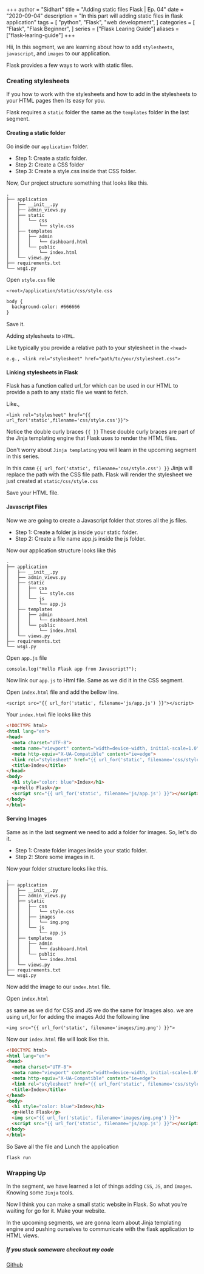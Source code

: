+++
author = "Sidhart"
title = "Adding static files Flask | Ep. 04"
date = "2020-09-04"
description = "In this part will adding static files in flask application"
tags = [
    "python",
    "Flask",
    "web development",
]
categories = [
    "Flask",
    "Flask Beginner",
]
series = ["Flask Learing Guide"]
aliases = ["flask-learing-guide"]
+++

Hii, 
In this segment, we are learning about how to add ```stylesheets```, ```javascript```, and ```images``` to our application.
<!--more-->
Flask provides a few ways to work with static files.

### Creating stylesheets
If you how to work with the stylesheets and how to add in the stylesheets to your HTML pages then its easy for you.

Flask requires a ```static``` folder the same as the ```templates``` folder in the last segment.

#### Creating a static folder

Go inside our ```application``` folder.
- Step 1: Create a static folder.
- Step 2: Create a CSS folder
- Step 3: Create a style.css inside that CSS folder.

Now, Our project structure something that looks like this.
```
. 
├── application
│   ├── __init__.py
│   ├── admin_views.py
│   ├── static
│   │   └── css
│   │       └── style.css
│   ├── templates
│   │   ├── admin
│   │   │   └── dashboard.html
│   │   └── public
│   │       └── index.html
│   └── views.py
├── requirements.txt
└── wsgi.py
```

Open ```style.css``` file

```<root>/application/static/css/style.css```

```html
body {
  background-color: #666666
}
```
Save it.

Adding stylesheets to ```HTML```.

Like typically you provide a relative path to your stylesheet in the ```<head>```

```e.g., <link rel="stylesheet" href="path/to/your/stylesheet.css">```

#### Linking stylesheets in Flask
Flask has a function called url_for which can be used in our HTML to provide a path to any static file we want to fetch.

Like.,

```<link rel="stylesheet" href="{{  url_for('static',filename='css/style.css'}}">```

Notice the double curly braces ```{{ }}```
These double curly braces are part of the Jinja templating engine that Flask uses to render the HTML files.

Don't worry about ```Jinja templating``` you will learn in the upcoming segment in this series.

In this case ```{{ url_for('static', filename='css/style.css') }}``` 
Jinja will replace the path with the CSS file path.
Flask will render the stylesheet we just created at ```static/css/style.css```

Save your HTML file.

#### Javascript Files

Now we are going to create a Javascript folder that stores all the js files.

- Step 1: Create a folder js inside your static folder.
- Step 2: Create a file name app.js inside the js folder.

Now our application structure looks like this
```
. 
├── application
│   ├── __init__.py
│   ├── admin_views.py
│   ├── static
│   │   ├── css
│   │   │   └── style.css
│   │   └── js
│   │       └── app.js
│   ├── templates
│   │   ├── admin
│   │   │   └── dashboard.html
│   │   └── public
│   │       └── index.html
│   └── views.py
├── requirements.txt
└── wsgi.py
```

Open ```app.js``` file


```html
console.log("Hello Flask app from Javascript?");
```

Now link our ```app.js``` to Html file.
Same as we did it in the CSS segment.

Open ```index.html``` file and add the bellow line.

```
<script src="{{ url_for('static', filename='js/app.js') }}"></script>
```

Your ```index.html``` file looks like this

```html
<!DOCTYPE html>
<html lang="en">
<head>
  <meta charset="UTF-8">
  <meta name="viewport" content="width=device-width, initial-scale=1.0">
  <meta http-equiv="X-UA-Compatible" content="ie=edge">
  <link rel="stylesheet" href="{{ url_for('static', filename='css/style.css') }}">
  <title>Index</title>
</head>
<body>
  <h1 style="color: blue">Index</h1>
  <p>Hello Flask</p>
  <script src="{{ url_for('static', filename='js/app.js') }}"></script>
</body>
</html>
```

#### Serving Images

Same as in the last segment we need to add a folder for images.
So, let's do it.
- Step 1: Create folder images inside your static folder.
- Step 2: Store some images in it.

Now your folder structure looks like this.

```
.
├── application
│   ├── __init__.py
│   ├── admin_views.py
│   ├── static
│   │   ├── css
│   │   │   └── style.css
│   │   ├── images
│   │   │   └── img.png
│   │   └── js
│   │       └── app.js
│   ├── templates
│   │   ├── admin
│   │   │   └── dashboard.html
│   │   └── public
│   │       └── index.html
│   └── views.py
├── requirements.txt
└── wsgi.py
```

Now add the image to our ```index.html``` file.

Open ```index.html```

as same as we did for CSS and JS we do the same for Images also. we are using url_for for adding the images
Add the following line

```<img src="{{ url_for('static', filename='images/img.png') }}">```

Now our ```index.html``` file will look like this.

```html
<!DOCTYPE html>
<html lang="en">
<head>
  <meta charset="UTF-8">
  <meta name="viewport" content="width=device-width, initial-scale=1.0">
  <meta http-equiv="X-UA-Compatible" content="ie=edge">
  <link rel="stylesheet" href="{{ url_for('static', filename='css/style.css') }}">
  <title>Index</title>
</head>
<body>
  <h1 style="color: blue">Index</h1>
  <p>Hello Flask</p>
  <img src="{{ url_for('static', filename='images/img.png') }}">
  <script src="{{ url_for('static', filename='js/app.js') }}"></script>
</body>
</html>
```

So Save all the file and Lunch the application

```
flask run
```

### Wrapping Up

In the segment, we have learned a lot of things adding ```CSS```, ```JS```, and ```Images```.
Knowing some ```Jinja``` tools.

Now I think you can make a small static website in Flask. So what you're waiting for go for it. Make your website. 

In the upcoming segments, we are gonna learn about Jinja templating engine and pushing ourselves to communicate with the flask application to HTML views.


##### If you stuck someware checkout my code
[Github](https://github.com/Apex1000/flask-blog)